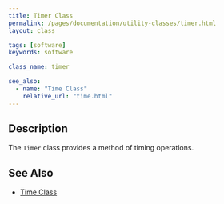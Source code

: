 ```yaml
---
title: Timer Class
permalink: /pages/documentation/utility-classes/timer.html
layout: class

tags: [software]
keywords: software

class_name: timer

see_also:
  - name: "Time Class"
    relative_url: "time.html"
---
```


## Description <a name="description"></a>
The `Timer` class provides a method of timing operations.

## See Also
* [Time Class](time.html)